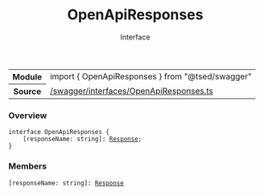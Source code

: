
<header class="symbol-info-header"><h1 id="openapiresponses">OpenApiResponses</h1><label class="symbol-info-type-label interface">Interface</label></header>
<!-- summary -->
<section class="symbol-info"><table class="is-full-width"><tbody><tr><th>Module</th><td><div class="lang-typescript"><span class="token keyword">import</span> { OpenApiResponses }&nbsp;<span class="token keyword">from</span>&nbsp;<span class="token string">"@tsed/swagger"</span></div></td></tr><tr><th>Source</th><td><a href="https://github.com/Romakita/ts-express-decorators/blob/v4.4.2/src//swagger/interfaces/OpenApiResponses.ts#L0-L0">/swagger/interfaces/OpenApiResponses.ts</a></td></tr></tbody></table></section>
<!-- overview -->


### Overview


<pre><code class="typescript-lang "><span class="token keyword">interface</span> OpenApiResponses <span class="token punctuation">{</span>
    <span class="token punctuation">[</span>responseName<span class="token punctuation">:</span> <span class="token keyword">string</span><span class="token punctuation">]</span><span class="token punctuation">:</span> <a href="#api/common/filters/response"><span class="token">Response</span></a><span class="token punctuation">;</span>
<span class="token punctuation">}</span></code></pre>


<!-- Parameters -->

<!-- Description -->

<!-- Members -->







### Members



<div class="method-overview">
<pre><code class="typescript-lang "><span class="token punctuation">[</span>responseName<span class="token punctuation">:</span> <span class="token keyword">string</span><span class="token punctuation">]</span><span class="token punctuation">:</span> <a href="#api/common/filters/response"><span class="token">Response</span></a></code></pre>
</div>








